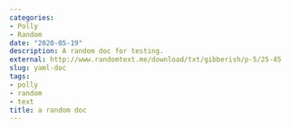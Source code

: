 ```yaml
---
categories:
- Polly
- Random
date: "2020-05-19"
description: A random doc for testing.
external: http://www.randomtext.me/download/txt/gibberish/p-5/25-45
slug: yaml-doc
tags:
- polly
- random
- text
title: a random doc
---
```

